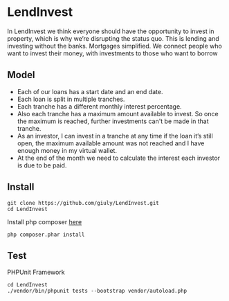 # LendInvest

In LendInvest we think everyone should have the opportunity to invest in property, which is
why we’re disrupting the status quo. This is lending and investing without the banks.
Mortgages simplified. We connect people who want to invest their money, with investments to
those who want to borrow

## Model

- Each of our loans has a start date and an end date.
- Each loan is split in multiple tranches.
- Each tranche has a different monthly interest percentage.
- Also each tranche has a maximum amount available to invest. So once the maximum is
reached, further investments can't be made in that tranche.
- As an investor, I can invest in a tranche at any time if the loan it’s still open, the maximum
available amount was not reached and I have enough money in my virtual wallet.
- At the end of the month we need to calculate the interest each investor is due to be paid. 

## Install
 
```shell
git clone https://github.com/giuly/LendInvest.git
cd LendInvest
```
Install php composer [here](https://getcomposer.org/download/)
```shell
php composer.phar install
```

## Test

PHPUnit Framework
```shell
cd LendInvest
./vendor/bin/phpunit tests --bootstrap vendor/autoload.php
```

